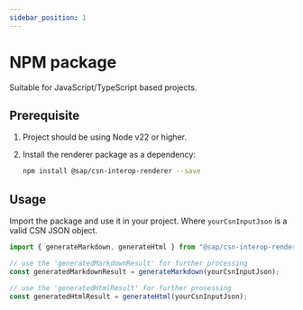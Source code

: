 ```yaml
---
sidebar_position: 1
---
```


# NPM package

Suitable for JavaScript/TypeScript based projects.

## Prerequisite

1. Project should be using Node v22 or higher.

1. Install the renderer package as a dependency:

   ```bash
   npm install @sap/csn-interop-renderer --save
   ```

## Usage

Import the package and use it in your project. Where `yourCsnInputJson` is a valid CSN JSON object.

```js
import { generateMarkdown, generateHtml } from "@sap/csn-interop-renderer";

// use the 'generatedMarkdownResult' for further processing
const generatedMarkdownResult = generateMarkdown(yourCsnInputJson);

// use the 'generatedHtmlResult' for further processing
const generatedHtmlResult = generateHtml(yourCsnInputJson);
```
